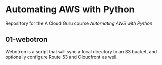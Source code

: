 # Automating AWS with Python
Repository for the A Cloud Guru course *Automating AWS with Python*

## 01-webotron

Webotron is a script that will sync a local directory to an S3 bucket, and optionally configure Route 53 and Cloudfront as well.
